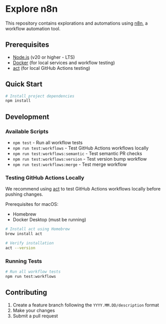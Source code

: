 # Explore n8n

This repository contains explorations and automations using [n8n](https://n8n.io/), a workflow automation tool.

## Prerequisites

- [Node.js](https://nodejs.org/) (v20 or higher - LTS)
- [Docker](https://www.docker.com/) (for local services and workflow testing)
- [act](https://github.com/nektos/act) (for local GitHub Actions testing)

## Quick Start

```bash
# Install project dependencies
npm install
```

## Development

### Available Scripts

- `npm test` - Run all workflow tests
- `npm run test:workflows` - Test GitHub Actions workflows locally
- `npm run test:workflows:semantic` - Test semantic PR checks
- `npm run test:workflows:version` - Test version bump workflow
- `npm run test:workflows:merge` - Test merge workflow

### Testing GitHub Actions Locally

We recommend using [act](https://github.com/nektos/act) to test GitHub Actions workflows locally before pushing changes.

Prerequisites for macOS:

- Homebrew
- Docker Desktop (must be running)

```sh
# Install act using Homebrew
brew install act

# Verify installation
act --version
```

### Running Tests

```bash
# Run all workflow tests
npm run test:workflows
```

## Contributing

1. Create a feature branch following the `YYYY.MM.DD/description` format
2. Make your changes
3. Submit a pull request
